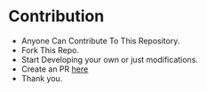 # Contribution  

- Anyone Can Contribute To This Repository.
- Fork This Repo.
- Start Developing your own or just modifications.
- Create an PR [here](https://github.dev/Mahak-2701/JavaScript/pulls)
- Thank you.
